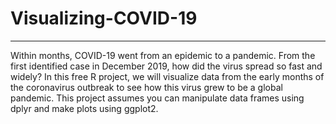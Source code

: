 # Visualizing-COVID-19
______________________

Within months, COVID-19 went from an epidemic to a pandemic. From the first identified case in December 2019, how did the virus spread so fast and widely? In this free R project, we will visualize data from the early months of the coronavirus outbreak to see how this virus grew to be a global pandemic.
This project assumes you can manipulate data frames using dplyr and make plots using ggplot2.
